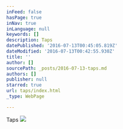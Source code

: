 ```yaml
---
inFeed: false
hasPage: true
inNav: true
inLanguage: null
keywords: []
description: Taps
datePublished: '2016-07-13T00:45:05.819Z'
dateModified: '2016-07-13T00:42:55.930Z'
title: ''
author: []
sourcePath: _posts/2016-07-13-taps.md
authors: []
publisher: null
starred: true
url: taps/index.html
_type: WebPage

---
```

Taps
![](https://the-grid-user-content.s3-us-west-2.amazonaws.com/77f3ea37-dfde-4821-9021-13c28c8beaf1.jpg)